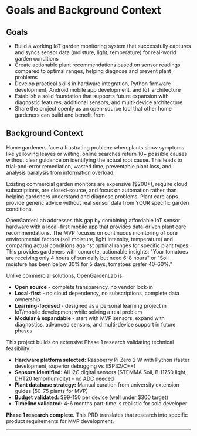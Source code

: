 # Goals and Background Context

## Goals

- Build a working IoT garden monitoring system that successfully captures and syncs sensor data (moisture, light, temperature) for real-world garden conditions
- Create actionable plant recommendations based on sensor readings compared to optimal ranges, helping diagnose and prevent plant problems
- Develop practical skills in hardware integration, Python firmware development, Android mobile app development, and IoT architecture
- Establish a solid foundation that supports future expansion with diagnostic features, additional sensors, and multi-device architecture
- Share the project openly as an open-source tool that other home gardeners can build and benefit from

## Background Context

Home gardeners face a frustrating problem: when plants show symptoms like yellowing leaves or wilting, online searches return 10+ possible causes without clear guidance on identifying the actual root cause. This leads to trial-and-error remediation, wasted time, preventable plant loss, and analysis paralysis from information overload.

Existing commercial garden monitors are expensive ($200+), require cloud subscriptions, are closed-source, and focus on automation rather than helping gardeners understand and diagnose problems. Plant care apps provide generic advice without real sensor data from YOUR specific garden conditions.

OpenGardenLab addresses this gap by combining affordable IoT sensor hardware with a local-first mobile app that provides data-driven plant care recommendations. The MVP focuses on continuous monitoring of core environmental factors (soil moisture, light intensity, temperature) and comparing actual conditions against optimal ranges for specific plant types. This provides gardeners with concrete, actionable insights: "Your tomatoes are receiving only 4 hours of sun daily but need 6-8 hours" or "Soil moisture has been below 30% for 5 days; tomatoes prefer 40-60%."

Unlike commercial solutions, OpenGardenLab is:
- **Open source** - complete transparency, no vendor lock-in
- **Local-first** - no cloud dependency, no subscriptions, complete data ownership
- **Learning-focused** - designed as a personal learning project in IoT/mobile development while solving a real problem
- **Modular & expandable** - start with MVP sensors, expand with diagnostics, advanced sensors, and multi-device support in future phases

This project builds on extensive Phase 1 research validating technical feasibility:
- **Hardware platform selected:** Raspberry Pi Zero 2 W with Python (faster development, superior debugging vs ESP32/C++)
- **Sensors identified:** All I2C digital sensors (STEMMA Soil, BH1750 light, DHT20 temp/humidity) - no ADC needed
- **Plant database strategy:** Manual curation from university extension guides (50-75 plants for MVP)
- **Budget validated:** $99-150 per device (well under $300 target)
- **Timeline validated:** 4-6 months part-time is realistic for solo developer

**Phase 1 research complete.** This PRD translates that research into specific product requirements for MVP development.

---
